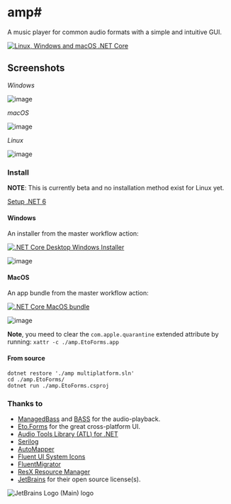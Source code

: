 # amp#
A music player for common audio formats with a simple and intuitive GUI.

[![Linux, Windows and macOS .NET Core](https://github.com/VPKSoft/amp-multi/actions/workflows/linux_windows_and_macos_dotnet.yml/badge.svg)](https://github.com/VPKSoft/amp-multi/actions/workflows/linux_windows_and_macos_dotnet.yml)

## Screenshots

*Windows*

![image](https://user-images.githubusercontent.com/40712699/179715280-786dc9b4-1e95-4f51-80d7-8bd516b0696c.png)

*macOS*

![image](https://user-images.githubusercontent.com/40712699/179735086-3558eac2-968c-4938-bbbc-1e266b8a15f4.png)

*Linux*

![image](https://user-images.githubusercontent.com/40712699/179740523-63f2d2ec-d9ad-4534-97ce-f88b9b4be6b2.png)

### Install
**NOTE**: This is currently beta and no installation method exist for Linux yet.

[Setup .NET 6](https://dotnet.microsoft.com/en-us/download/dotnet/6.0)
#### Windows
An installer from the master workflow action: 

[![.NET Core Desktop Windows Installer](https://github.com/VPKSoft/amp-multi/actions/workflows/dotnet-desktop-windows-install.yml/badge.svg)](https://github.com/VPKSoft/amp-multi/actions/workflows/dotnet-desktop-windows-install.yml)

![image](https://user-images.githubusercontent.com/40712699/181163617-3b56f4e4-bc33-44c5-9864-f49214f8a67a.png)

#### MacOS
An app bundle from the master workflow action:

[![.NET Core MacOS bundle](https://github.com/VPKSoft/amp-multi/actions/workflows/dotnet-macos-app-bundle.yml/badge.svg)](https://github.com/VPKSoft/amp-multi/actions/workflows/dotnet-macos-app-bundle.yml)

![image](https://user-images.githubusercontent.com/40712699/181792023-ec69bb0a-3cd6-42f2-a783-db1ca7c8d2f9.png)

**Note**, you meed to clear the `com.apple.quarantine` extended attribute by running: 
`xattr -c ./amp.EtoForms.app`

#### From source
```
dotnet restore './amp multiplatform.sln'
cd ./amp.EtoForms/
dotnet run ./amp.EtoForms.csproj
```

### Thanks to
* [ManagedBass](https://github.com/ManagedBass/ManagedBass) and [BASS](http://www.un4seen.com) for the audio-playback.
* [Eto.Forms](https://github.com/picoe/Eto) for the great cross-platform UI.
* [Audio Tools Library (ATL) for .NET](https://github.com/Zeugma440/atldotnet)
* [Serilog](https://serilog.net)
* [AutoMapper](https://automapper.org)
* [Fluent UI System Icons](https://github.com/microsoft/fluentui-system-icons)
* [FluentMigrator](https://github.com/fluentmigrator/fluentmigrator)
* [ResX Resource Manager](https://github.com/dotnet/ResXResourceManager)
* [JetBrains](https://www.jetbrains.com/?from=amp#) for their open source license(s).


![JetBrains Logo (Main) logo](https://resources.jetbrains.com/storage/products/company/brand/logos/jb_beam.svg)
